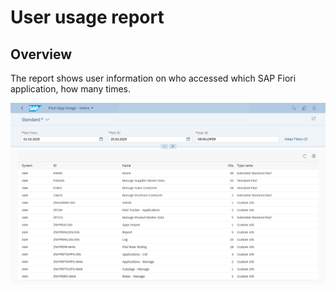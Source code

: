 # User usage report

## Overview

The report shows user information on who accessed which SAP Fiori application, how many times.
 
[![](res/user-usage.png)](res/user-usage.png)